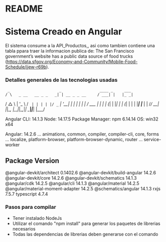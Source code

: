 # README #

# Sistema Creado en Angular #
El sistema consume a la API_Productos,, asi como tambien contiene una  tabla ppara traer la informacion publica de:
The San Francisco government’s website has a public data source of food trucks
(https://data.sfgov.org/Economy-and-Community/Mobile-Food-Schedule/jjew-r69b). 

### Detalles generales de las tecnologias usadas ###

     _                      _                 ____ _     ___ 
    / \   _ __   __ _ _   _| | __ _ _ __     / ___| |   |_ _|
   / △ \ | '_ \ / _` | | | | |/ _` | '__|   | |   | |    | | 
  / ___ \| | | | (_| | |_| | | (_| | |      | |___| |___ | | 
 /_/   \_\_| |_|\__, |\__,_|_|\__,_|_|       \____|_____|___|
                |___/
    

 Angular CLI: 14.1.3
 Node: 14.17.5
 Package Manager: npm 6.14.14 
 OS: win32 x64

 Angular: 14.2.6
 ... animations, common, compiler, compiler-cli, core, forms
 ... localize, platform-browser, platform-browser-dynamic, router
 ... service-worker

 Package                            Version
 ------------------------------------------------------------
 @angular-devkit/architect          0.1402.6
 @angular-devkit/build-angular      14.2.6
 @angular-devkit/core               14.2.6
 @angular-devkit/schematics         14.1.3
 @angular/cdk                       14.2.5
 @angular/cli                       14.1.3
 @angular/material                  14.2.5
 @angular/material-moment-adapter   14.2.5
 @schematics/angular                14.1.3
 rxjs                               7.5.7
 typescript                         4.7.4

### Pasos para compilar ###

* Tener  instalado NodeJs
* Utilizar el comando "npm install" para generar los paquetes de librerias necesarios
* Todas las dependencias de librerias deben generarse con el comando
